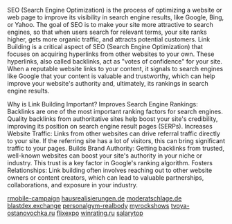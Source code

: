 SEO (Search Engine Optimization) is the process of optimizing a website or web page to improve its visibility in search engine results, like Google, Bing, or Yahoo. The goal of SEO is to make your site more attractive to search engines, so that when users search for relevant terms, your site ranks higher, gets more organic traffic, and attracts potential customers.
Link Building is a critical aspect of SEO (Search Engine Optimization) that focuses on acquiring hyperlinks from other websites to your own. These hyperlinks, also called backlinks, act as "votes of confidence" for your site. When a reputable website links to your content, it signals to search engines like Google that your content is valuable and trustworthy, which can help improve your website's authority and, ultimately, its rankings in search engine results.

Why is Link Building Important?
Improves Search Engine Rankings: Backlinks are one of the most important ranking factors for search engines. Quality backlinks from authoritative sites help boost your site's credibility, improving its position on search engine result pages (SERPs).
Increases Website Traffic: Links from other websites can drive referral traffic directly to your site. If the referring site has a lot of visitors, this can bring significant traffic to your pages.
Builds Brand Authority: Getting backlinks from trusted, well-known websites can boost your site's authority in your niche or industry. This trust is a key factor in Google's ranking algorithm.
Fosters Relationships: Link building often involves reaching out to other website owners or content creators, which can lead to valuable partnerships, collaborations, and exposure in your industry.

<a href="https://rmobile-campaign.com/">rmobile-campaign</a>
<a href="http://hausrealisierungen.de">hausrealisierungen.de</a>
<a href="http://moderatschlage.de">moderatschlage.de</a>
<a href="https://blastdex.exchange">blastdex.exchange</a>
<a href="https://personalgym-realbody.com/">personalgym-realbody</a>
<a href="https://myrockshows.com/">myrockshows</a>
<a href="https://tvoya-ostanovochka.ru/">tvoya-ostanovochka.ru</a>
<a href="https://flixexpo.com">flixexpo</a>
<a href="https://winrating.ru">winrating.ru</a>
<a href="https://salarytop.com/">salarytop</a>
<a href=""></a>

